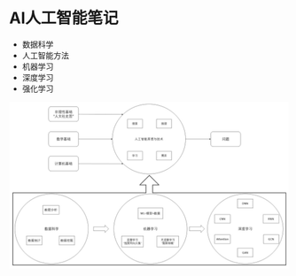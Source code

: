 # AI人工智能笔记

*   数据科学
*   人工智能方法
*   机器学习
*   深度学习
*   强化学习

![image-20250211201840126](README.assets/image-20250211201840126.png)